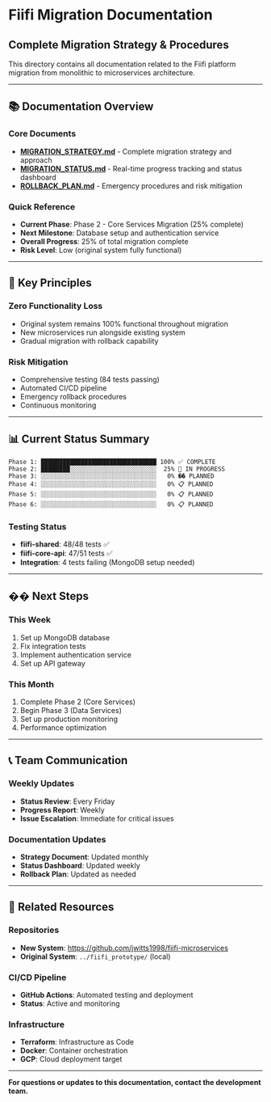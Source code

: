 # Fiifi Migration Documentation
## Complete Migration Strategy & Procedures

This directory contains all documentation related to the Fiifi platform migration from monolithic to microservices architecture.

---

## 📚 **Documentation Overview**

### **Core Documents**
- **[MIGRATION_STRATEGY.md](./MIGRATION_STRATEGY.md)** - Complete migration strategy and approach
- **[MIGRATION_STATUS.md](./MIGRATION_STATUS.md)** - Real-time progress tracking and status dashboard
- **[ROLLBACK_PLAN.md](./ROLLBACK_PLAN.md)** - Emergency procedures and risk mitigation

### **Quick Reference**
- **Current Phase**: Phase 2 - Core Services Migration (25% complete)
- **Next Milestone**: Database setup and authentication service
- **Overall Progress**: 25% of total migration complete
- **Risk Level**: Low (original system fully functional)

---

## 🎯 **Key Principles**

### **Zero Functionality Loss**
- Original system remains 100% functional throughout migration
- New microservices run alongside existing system
- Gradual migration with rollback capability

### **Risk Mitigation**
- Comprehensive testing (84 tests passing)
- Automated CI/CD pipeline
- Emergency rollback procedures
- Continuous monitoring

---

## 📊 **Current Status Summary**

```
Phase 1: ████████████████████████████████ 100% ✅ COMPLETE
Phase 2: ████████░░░░░░░░░░░░░░░░░░░░░░░░  25% 🔄 IN PROGRESS
Phase 3: ░░░░░░░░░░░░░░░░░░░░░░░░░░░░░░░░   0% �� PLANNED
Phase 4: ░░░░░░░░░░░░░░░░░░░░░░░░░░░░░░░░   0% 📋 PLANNED
Phase 5: ░░░░░░░░░░░░░░░░░░░░░░░░░░░░░░░░   0% 📋 PLANNED
Phase 6: ░░░░░░░░░░░░░░░░░░░░░░░░░░░░░░░░   0% 📋 PLANNED
```

### **Testing Status**
- **fiifi-shared**: 48/48 tests ✅
- **fiifi-core-api**: 47/51 tests ✅
- **Integration**: 4 tests failing (MongoDB setup needed)

---

## �� **Next Steps**

### **This Week**
1. Set up MongoDB database
2. Fix integration tests
3. Implement authentication service
4. Set up API gateway

### **This Month**
1. Complete Phase 2 (Core Services)
2. Begin Phase 3 (Data Services)
3. Set up production monitoring
4. Performance optimization

---

## 📞 **Team Communication**

### **Weekly Updates**
- **Status Review**: Every Friday
- **Progress Report**: Weekly
- **Issue Escalation**: Immediate for critical issues

### **Documentation Updates**
- **Strategy Document**: Updated monthly
- **Status Dashboard**: Updated weekly
- **Rollback Plan**: Updated as needed

---

## 🔗 **Related Resources**

### **Repositories**
- **New System**: https://github.com/jwitts1998/fiifi-microservices
- **Original System**: `../fiifi_prototype/` (local)

### **CI/CD Pipeline**
- **GitHub Actions**: Automated testing and deployment
- **Status**: Active and monitoring

### **Infrastructure**
- **Terraform**: Infrastructure as Code
- **Docker**: Container orchestration
- **GCP**: Cloud deployment target

---

**For questions or updates to this documentation, contact the development team.**
